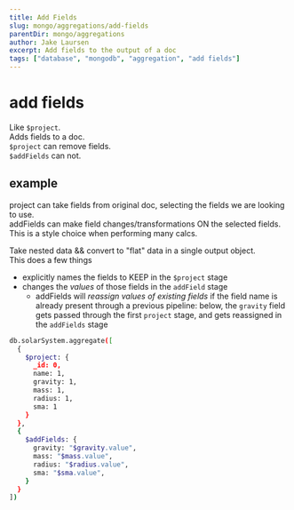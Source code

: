 ```yaml
---
title: Add Fields
slug: mongo/aggregations/add-fields
parentDir: mongo/aggregations
author: Jake Laursen
excerpt: Add fields to the output of a doc
tags: ["database", "mongodb", "aggregation", "add fields"]
---
```


# add fields

Like `$project`.  
Adds fields to a doc.  
`$project` can remove fields.  
`$addFields` can not.

## example

project can take fields from original doc, selecting the fields we are looking to use.  
addFields can make field changes/transformations ON the selected fields.  
This is a style choice when performing many calcs.

Take nested data && convert to "flat" data in a single output object.  
This does a few things

- explicitly names the fields to KEEP in the `$project` stage
- changes the _values_ of those fields in the `addField` stage
  - addFields will _reassign values of existing fields_ if the field name is already present through a previous pipeline: below, the `gravity` field gets passed through the first `project` stage, and gets reassigned in the `addFields` stage

```bash
db.solarSystem.aggregate([
  {
    $project: {
      _id: 0,
      name: 1,
      gravity: 1,
      mass: 1,
      radius: 1,
      sma: 1
    }
  },
  {
    $addFields: {
      gravity: "$gravity.value",
      mass: "$mass.value",
      radius: "$radius.value",
      sma: "$sma.value",
    }
  }
])
```
